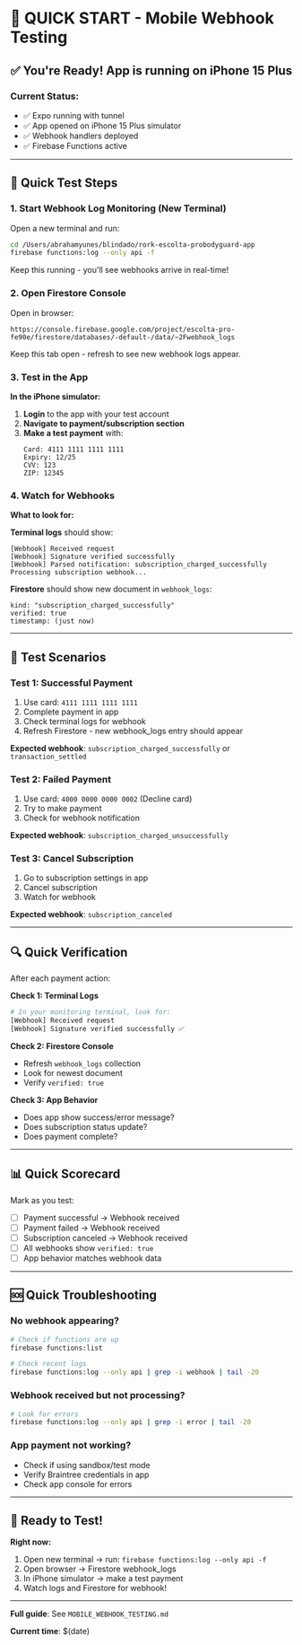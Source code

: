 # 📱 QUICK START - Mobile Webhook Testing

## ✅ You're Ready! App is running on iPhone 15 Plus

### Current Status:
- ✅ Expo running with tunnel
- ✅ App opened on iPhone 15 Plus simulator
- ✅ Webhook handlers deployed
- ✅ Firebase Functions active

---

## 🎯 Quick Test Steps

### 1. Start Webhook Log Monitoring (New Terminal)

Open a new terminal and run:
```bash
cd /Users/abrahamyunes/blindado/rork-escolta-probodyguard-app
firebase functions:log --only api -f
```

Keep this running - you'll see webhooks arrive in real-time!

### 2. Open Firestore Console

Open in browser:
```
https://console.firebase.google.com/project/escolta-pro-fe90e/firestore/databases/-default-/data/~2Fwebhook_logs
```

Keep this tab open - refresh to see new webhook logs appear.

### 3. Test in the App

**In the iPhone simulator:**

1. **Login** to the app with your test account
2. **Navigate to payment/subscription section**
3. **Make a test payment** with:
   ```
   Card: 4111 1111 1111 1111
   Expiry: 12/25
   CVV: 123
   ZIP: 12345
   ```

### 4. Watch for Webhooks

**What to look for:**

**Terminal logs** should show:
```
[Webhook] Received request
[Webhook] Signature verified successfully
[Webhook] Parsed notification: subscription_charged_successfully
Processing subscription webhook...
```

**Firestore** should show new document in `webhook_logs`:
```
kind: "subscription_charged_successfully"
verified: true
timestamp: (just now)
```

---

## 🧪 Test Scenarios

### Test 1: Successful Payment
1. Use card: `4111 1111 1111 1111`
2. Complete payment in app
3. Check terminal logs for webhook
4. Refresh Firestore - new webhook_logs entry should appear

**Expected webhook**: `subscription_charged_successfully` or `transaction_settled`

### Test 2: Failed Payment
1. Use card: `4000 0000 0000 0002` (Decline card)
2. Try to make payment
3. Check for webhook notification

**Expected webhook**: `subscription_charged_unsuccessfully`

### Test 3: Cancel Subscription
1. Go to subscription settings in app
2. Cancel subscription
3. Watch for webhook

**Expected webhook**: `subscription_canceled`

---

## 🔍 Quick Verification

After each payment action:

**Check 1: Terminal Logs**
```bash
# In your monitoring terminal, look for:
[Webhook] Received request
[Webhook] Signature verified successfully ✅
```

**Check 2: Firestore Console**
- Refresh `webhook_logs` collection
- Look for newest document
- Verify `verified: true`

**Check 3: App Behavior**
- Does app show success/error message?
- Does subscription status update?
- Does payment complete?

---

## 📊 Quick Scorecard

Mark as you test:

- [ ] Payment successful → Webhook received
- [ ] Payment failed → Webhook received
- [ ] Subscription canceled → Webhook received
- [ ] All webhooks show `verified: true`
- [ ] App behavior matches webhook data

---

## 🆘 Quick Troubleshooting

### No webhook appearing?
```bash
# Check if functions are up
firebase functions:list

# Check recent logs
firebase functions:log --only api | grep -i webhook | tail -20
```

### Webhook received but not processing?
```bash
# Look for errors
firebase functions:log --only api | grep -i error | tail -20
```

### App payment not working?
- Check if using sandbox/test mode
- Verify Braintree credentials in app
- Check app console for errors

---

## 🚀 Ready to Test!

**Right now:**
1. Open new terminal → run: `firebase functions:log --only api -f`
2. Open browser → Firestore webhook_logs
3. In iPhone simulator → make a test payment
4. Watch logs and Firestore for webhook!

---

**Full guide**: See `MOBILE_WEBHOOK_TESTING.md`

**Current time**: $(date)
